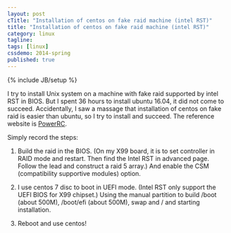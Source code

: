 ```yaml
---
layout: post
cTitle: "Installation of centos on fake raid machine (intel RST)"
title: "Installation of centos on fake raid machine (intel RST)"
category: linux
tagline:
tags: [linux]
cssdemo: 2014-spring
published: true
---
```

{% include JB/setup %}

I try to install Unix system on a machine with fake raid supported by intel RST in BIOS.
But I spent 36 hours to install ubuntu 16.04, it did not come to succeed.
Accidentally, I saw a massage that installation of centos on fake raid is easier than ubuntu,
so I try to install and succeed. The reference website is [PowerRC](https://www.powerrc.net/intel-raid-fakeraid-centos.html).

<!-- more -->

Simply record the steps:

1. Build the raid in the BIOS. (On my X99 board, it is to set controller in RAID mode and restart.
Then find the Intel RST in advanced page. Follow the lead and construct a raid 5 array.)
And enable the CSM (compatibility supportive modules) option.

1. I use centos 7 disc to boot in UEFI mode. (Intel RST only support the UEFI BIOS for X99 chipset.)
Using the manual partition to build /boot (about 500M), /boot/efi (about 500M), swap and / and starting installation.

1. Reboot and use centos!

